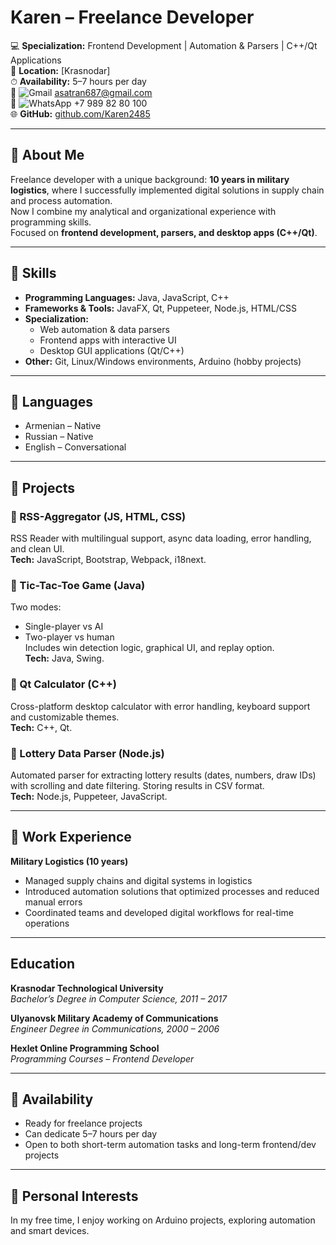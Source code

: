 # Karen – Freelance Developer  

💻 **Specialization:** Frontend Development | Automation & Parsers | C++/Qt Applications  
📍 **Location:** [Krasnodar]  
⏱ **Availability:** 5–7 hours per day  
📧 ![Gmail](https://img.shields.io/badge/Gmail-D14836?style=flat&logo=gmail&logoColor=white) asatran687@gmail.com  
💬 ![WhatsApp](https://img.shields.io/badge/WhatsApp-25D366?style=flat&logo=whatsapp&logoColor=white) +7 989 82 80 100  
🌐 **GitHub:** [github.com/Karen2485](https://github.com/Karen2485)  

---

## 🔹 About Me  
Freelance developer with a unique background: **10 years in military logistics**, where I successfully implemented digital solutions in supply chain and process automation.  
Now I combine my analytical and organizational experience with programming skills.  
Focused on **frontend development, parsers, and desktop apps (C++/Qt)**.  

---

## 🔹 Skills  
- **Programming Languages:** Java, JavaScript, C++  
- **Frameworks & Tools:** JavaFX, Qt, Puppeteer, Node.js, HTML/CSS  
- **Specialization:**  
  - Web automation & data parsers  
  - Frontend apps with interactive UI  
  - Desktop GUI applications (Qt/C++)  
- **Other:** Git, Linux/Windows environments, Arduino (hobby projects)  

---

## 🔹 Languages  
- Armenian – Native  
- Russian – Native  
- English – Conversational  

---

## 🔹 Projects  

### 🔸 RSS-Aggregator (JS, HTML, CSS)  
RSS Reader with multilingual support, async data loading, error handling, and clean UI.  
**Tech:** JavaScript, Bootstrap, Webpack, i18next.  

### 🔸 Tic-Tac-Toe Game (Java)  
Two modes:  
- Single-player vs AI  
- Two-player vs human  
Includes win detection logic, graphical UI, and replay option.  
**Tech:** Java, Swing.  

### 🔸 Qt Calculator (C++)  
Cross-platform desktop calculator with error handling, keyboard support and customizable themes.  
**Tech:** C++, Qt.  

### 🔸 Lottery Data Parser (Node.js)  
Automated parser for extracting lottery results (dates, numbers, draw IDs) with scrolling and date filtering. Storing results in CSV format.  
**Tech:** Node.js, Puppeteer, JavaScript.  

---

## 🔹 Work Experience  
**Military Logistics (10 years)**  
- Managed supply chains and digital systems in logistics  
- Introduced automation solutions that optimized processes and reduced manual errors  
- Coordinated teams and developed digital workflows for real-time operations  

---

## Education
**Krasnodar Technological University**  
*Bachelor’s Degree in Computer Science, 2011 – 2017*  

**Ulyanovsk Military Academy of Communications**  
*Engineer Degree in Communications, 2000 – 2006*  

**Hexlet Online Programming School**  
*Programming Courses – Frontend Developer*  

---


## 🔹 Availability  
- Ready for freelance projects  
- Can dedicate 5–7 hours per day  
- Open to both short-term automation tasks and long-term frontend/dev projects  

---

## 🔹 Personal Interests  
In my free time, I enjoy working on Arduino projects, exploring automation and smart devices.  
